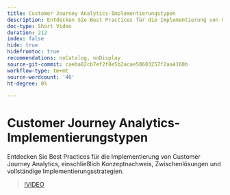 ```yaml
---
title: Customer Journey Analytics-Implementierungstypen
description: Entdecken Sie Best Practices für die Implementierung von Customer Journey Analytics, einschließlich Konzeptnachweis, Zwischenlösungen und vollständige Implementierungsstrategien.
doc-type: Short Video
duration: 212
index: false
hide: true
hidefromtoc: true
recommendations: noCatalog, noDisplay
source-git-commit: caeba82cb7ef2f8e5b2acae50603257f2aa4160b
workflow-type: tm+mt
source-wordcount: '46'
ht-degree: 0%

---
```



# Customer Journey Analytics-Implementierungstypen

Entdecken Sie Best Practices für die Implementierung von Customer Journey Analytics, einschließlich Konzeptnachweis, Zwischenlösungen und vollständige Implementierungsstrategien.

<!-- 62_S113_3442460_211_best-practices-for-implementing-customer-journey-analytics -->
>[!VIDEO](https://video.tv.adobe.com/v/3458311/?learn=on&enablevpops=true)
